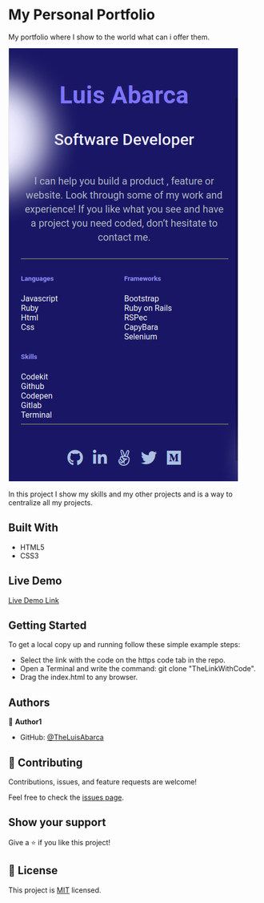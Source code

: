 # My Personal Portfolio

My portfolio where I show to the world what can i offer them.

![screenshot](./app_portfolio_main.png)

In this project I show my skills and my other projects and is a way to centralize all my projects.

## Built With

- HTML5
- CSS3

## Live Demo
[Live Demo Link](https://theluisabarca.github.io/MyPersonalPortfolio)

## Getting Started

To get a local copy up and running follow these simple example steps:

- Select the link with the code on the https code tab in the repo.
- Open a Terminal and write the command: git clone "TheLinkWithCode".
- Drag the index.html to any browser.

## Authors

👤 **Author1**

- GitHub: [@TheLuisAbarca](https://github.com/TheLuisAbarca)

## 🤝 Contributing

Contributions, issues, and feature requests are welcome!

Feel free to check the [issues page](../../issues/).

## Show your support

Give a ⭐️ if you like this project!

## 📝 License

This project is [MIT](./MIT.md) licensed.